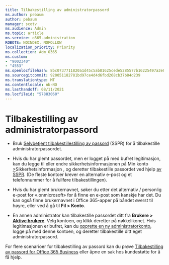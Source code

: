 ```yaml
---
title: Tilbakestilling av administratorpassord
ms.author: pebaum
author: pebaum
manager: scotv
ms.audience: Admin
ms.topic: article
ms.service: o365-administration
ROBOTS: NOINDEX, NOFOLLOW
localization_priority: Priority
ms.collection: Adm_O365
ms.custom:
- "9002340"
- "4553"
ms.openlocfilehash: 8bc0737711820a1d45c5ab81625cede5285577b16225497a3e86e64b3cf24ed1
ms.sourcegitcommit: 920051182781bd97ce4d4d6fbd268cb37b84d239
ms.translationtype: MT
ms.contentlocale: nb-NO
ms.lasthandoff: 08/11/2021
ms.locfileid: "57883060"
---
```

# <a name="admin-password-reset"></a>Tilbakestilling av administratorpassord

- Bruk [Selvbetjent tilbakestillestilling av passord](https://passwordreset.microsoftonline.com/) (SSPR) for å tilbakestille administratorpassordet.

- Hvis du har glemt passordet, men er logget på med bufret legitimasjon, kan du legge til eller endre sikkerhetsinformasjonen på Min konto [>](https://mysignins.microsoft.com/security-info)Sikkerhetsinformasjon , og deretter tilbakestille passordet ved hjelp [av SSPR](https://passwordreset.microsoftonline.com/). (De fleste kontoer krever en alternativ e-post og et telefonnummer for å fullføre tilbakestillingen).

- Hvis du har glemt brukernavnet, søker du etter det alternativ / personlig e-post for «.onmicrosoft» for å finne en e-post som kanskje har det.  Du kan også finne brukernavnet i Office 365-apper på båndet øverst til høyre, eller ved å gå til **Fil > Konto**.

- En annen administrator kan tilbakestille passordet ditt fra **Brukere > [Aktive brukere](https://portal.office.com/adminportal/home#/users)**. Velg kontoen, og klikk deretter på nøkkelikonet.  Hvis legitimasjonen er bufret, kan du [opprette en ny administratorkonto](https://portal.office.com/adminportal/home#/users), logge på med denne kontoen, og deretter tilbakestille ditt eget administratorpassord.

For flere scenarioer for tilbakestilling av passord kan du prøve [Tilbakestilling av passord for Office 365 Business](https://docs.microsoft.com/microsoft-365/admin/add-users/reset-passwords) eller åpne en sak hos kundestøtte for å få hjelp.
